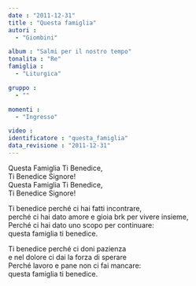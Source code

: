 ```yaml
---
date : "2011-12-31"
title : "Questa famiglia"
autori : 
  - "Giombini"

album : "Salmi per il nostro tempo"
tonalita : "Re"
famiglia : 
  - "Liturgica"

gruppo : 
  - ""

momenti : 
  - "Ingresso"

video : 
identificatore : "questa_famiglia"
data_revisione : "2011-12-31"
---
```

  
  
  
Questa Famiglia Ti Benedice,  
Ti Benedice Signore!   
Questa Famiglia Ti Benedice,  
Ti Benedice Signore!   
  
  
  
Ti benedice perché ci hai fatti incontrare,  
perché ci hai dato amore e gioia brk per vivere insieme,  
Perché ci hai dato uno scopo per continuare:  
questa famiglia ti benedice.  
  
  
  
  
Ti benedice perché ci doni pazienza  
e nel dolore ci dai la forza di sperare  
Perché lavoro e pane non ci fai mancare:  
questa famiglia ti benedice.  
  
  
  
  
  
  
  
